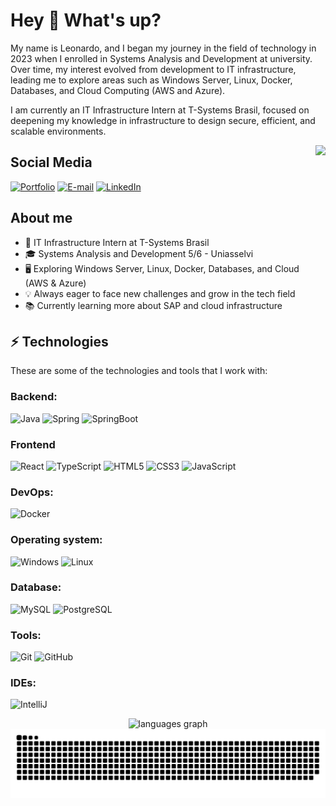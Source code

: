 # Hey 👋 What's up?

My name is Leonardo, and I began my journey in the field of technology in 2023 when I enrolled in Systems Analysis and Development at university. Over time, my interest evolved from development to IT infrastructure, leading me to explore areas such as Windows Server, Linux, Docker, Databases, and Cloud Computing (AWS and Azure).

I am currently an IT Infrastructure Intern at T-Systems Brasil, focused on deepening my knowledge in infrastructure to design secure, efficient, and scalable environments.

<img align="right" height="200" src="https://mir-s3-cdn-cf.behance.net/project_modules/hd/06f21a161921919.63cd7887d0a70.gif"  />

## Social Media

[![Portfolio](https://img.shields.io/badge/Portfolio-FF5722?style=for-the-badge&logo=todoist&logoColor=white)](https://meu-portfolio-three-omega.vercel.app/)
[![E-mail](https://img.shields.io/badge/-Email-000?style=for-the-badge&logo=microsoft-outlook&logoColor=007BFF)](mailto:leonardosardagna00@gmail.com?subject=Questions)
[![LinkedIn](https://img.shields.io/badge/LinkedIn-0077B5?style=for-the-badge&logo=linkedin&logoColor=white)](https://www.linkedin.com/in/leonardosardagna/)

## About me

- 🚀 IT Infrastructure Intern at T-Systems Brasil
- 🎓 Systems Analysis and Development 5/6 - Uniasselvi
- 🖥️ Exploring Windows Server, Linux, Docker, Databases, and Cloud (AWS & Azure)
- 💡 Always eager to face new challenges and grow in the tech field
- 📚 Currently learning more about SAP and cloud infrastructure

## ⚡ Technologies

These are some of the technologies and tools that I work with:

### Backend: 
![Java](https://raw.githubusercontent.com/marwin1991/profile-technology-icons/refs/heads/main/icons/java.png)
![Spring](https://raw.githubusercontent.com/marwin1991/profile-technology-icons/refs/heads/main/icons/spring.png)
![SpringBoot](https://raw.githubusercontent.com/marwin1991/profile-technology-icons/refs/heads/main/icons/spring_boot.png)

### Frontend
![React](https://raw.githubusercontent.com/marwin1991/profile-technology-icons/refs/heads/main/icons/react.png)
![TypeScript](https://raw.githubusercontent.com/marwin1991/profile-technology-icons/refs/heads/main/icons/typescript.png)
![HTML5](https://raw.githubusercontent.com/marwin1991/profile-technology-icons/refs/heads/main/icons/html.png)
![CSS3](https://raw.githubusercontent.com/marwin1991/profile-technology-icons/refs/heads/main/icons/css.png)
![JavaScript](https://raw.githubusercontent.com/marwin1991/profile-technology-icons/refs/heads/main/icons/javascript.png)

### DevOps:
![Docker](https://raw.githubusercontent.com/marwin1991/profile-technology-icons/refs/heads/main/icons/docker.png)

### Operating system:
![Windows](https://raw.githubusercontent.com/marwin1991/profile-technology-icons/refs/heads/main/icons/windows.png)
![Linux](https://raw.githubusercontent.com/marwin1991/profile-technology-icons/refs/heads/main/icons/linux.png)

### Database:
![MySQL](https://raw.githubusercontent.com/marwin1991/profile-technology-icons/refs/heads/main/icons/mysql.png)
![PostgreSQL](https://raw.githubusercontent.com/marwin1991/profile-technology-icons/refs/heads/main/icons/postgresql.png)

### Tools:
![Git](https://raw.githubusercontent.com/marwin1991/profile-technology-icons/refs/heads/main/icons/git.png)
![GitHub](https://raw.githubusercontent.com/marwin1991/profile-technology-icons/refs/heads/main/icons/github.png)

### IDEs:
![IntelliJ](https://raw.githubusercontent.com/marwin1991/profile-technology-icons/refs/heads/main/icons/intellij.png)

<div align="center">
  <img src="https://github-readme-stats.vercel.app/api/top-langs?username=leonardosardagna&locale=en&hide_title=false&layout=compact&card_width=320&langs_count=5&theme=dracula&hide_border=false&order=2" height="150" alt="languages graph"  />
</div>

<picture align="center">
  <source media="(prefers-color-scheme: dark)" srcset="https://raw.githubusercontent.com/leonardosardagna/leonardosardagna/output/github-contribution-grid-snake-dark.svg">
  <source media="(prefers-color-scheme: light)" srcset="https://raw.githubusercontent.com/leonardosardagna/leonardosardagna/output/github-contribution-grid-snake-dark.svg">
  <img align="center" alt="github contribution grid snake animation" src="https://raw.githubusercontent.com/leonardosardagna/leonardosardagna/output/github-contribution-grid-snake.svg">
</picture>

